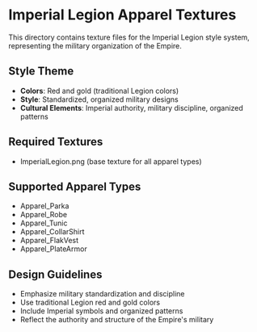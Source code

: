 # Imperial Legion Apparel Textures

This directory contains texture files for the Imperial Legion style system, representing the military organization of the Empire.

## Style Theme
- **Colors**: Red and gold (traditional Legion colors)
- **Style**: Standardized, organized military designs
- **Cultural Elements**: Imperial authority, military discipline, organized patterns

## Required Textures
- ImperialLegion.png (base texture for all apparel types)

## Supported Apparel Types
- Apparel_Parka
- Apparel_Robe  
- Apparel_Tunic
- Apparel_CollarShirt
- Apparel_FlakVest
- Apparel_PlateArmor

## Design Guidelines
- Emphasize military standardization and discipline
- Use traditional Legion red and gold colors
- Include Imperial symbols and organized patterns
- Reflect the authority and structure of the Empire's military